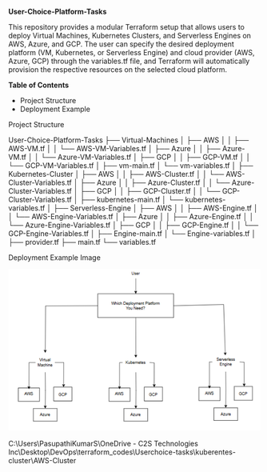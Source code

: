 **User-Choice-Platform-Tasks**

This repository provides a modular Terraform setup that allows users to deploy Virtual Machines, Kubernetes Clusters, and Serverless Engines on AWS, Azure, and GCP. The user can specify the desired deployment platform (VM, Kubernetes, or Serverless Engine) and cloud provider (AWS, Azure, GCP) through the variables.tf file, and Terraform will automatically provision the respective resources on the selected cloud platform.

**Table of Contents**
+ Project Structure
+ Deployment Example


Project Structure

User-Choice-Platform-Tasks
├── Virtual-Machines
│   ├── AWS
│   │   ├── AWS-VM.tf
│   │   └── AWS-VM-Variables.tf
│   ├── Azure
│   │   ├── Azure-VM.tf
│   │   └── Azure-VM-Variables.tf
│   ├── GCP
│   │   ├── GCP-VM.tf
│   │   └── GCP-VM-Variables.tf
│   ├── vm-main.tf
│   └── vm-variables.tf
│
├── Kubernetes-Cluster
│   ├── AWS
│   │   ├── AWS-Cluster.tf
│   │   └── AWS-Cluster-Variables.tf
│   ├── Azure
│   │   ├── Azure-Cluster.tf
│   │   └── Azure-Cluster-Variables.tf
│   ├── GCP
│   │   ├── GCP-Cluster.tf
│   │   └── GCP-Cluster-Variables.tf
│   ├── kubernetes-main.tf
│   └── kubernetes-variables.tf
│
├── Serverless-Engine
│   ├── AWS
│   │   ├── AWS-Engine.tf
│   │   └── AWS-Engine-Variables.tf
│   ├── Azure
│   │   ├── Azure-Engine.tf
│   │   └── Azure-Engine-Variables.tf
│   ├── GCP
│   │   ├── GCP-Engine.tf
│   │   └── GCP-Engine-Variables.tf
│   ├── Engine-main.tf
│   └── Engine-variables.tf
│
├── provider.tf
├── main.tf
└── variables.tf


Deployment Example Image

![Diagram Description](Explanation-Picture.PNG)

C:\Users\PasupathiKumarS\OneDrive - C2S Technologies Inc\Desktop\DevOps\terraform_codes\Userchoice-tasks\kuberentes-cluster\AWS-Cluster
